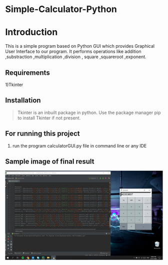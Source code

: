 # Simple-Calculator-Python


# Introduction

This is a simple program based on Python GUI  which provides Graphical User Interface to our program.
It performs operations like addition ,substraction ,multiplication ,division , square ,squareroot ,exponent.

## Requirements
1)Tkinter


## Installation

>Tkinter is an inbuilt package in python. 
>Use the package manager pip to install Tkinter if not present.


## For running this project

1) run the program calculatorGUI.py file in command line or any IDE


## Sample image of final result

![sample_image](sample.jpg)
